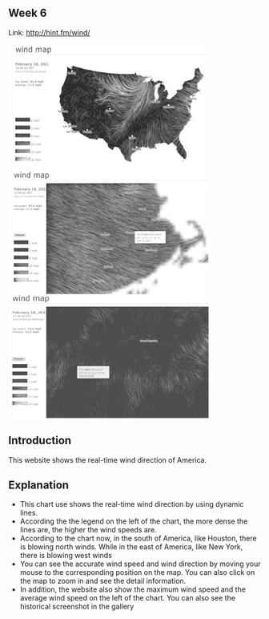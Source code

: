 Week 6
---
Link: http://hint.fm/wind/

<img src="https://github.com/ColdCode0214/pictures/blob/main/reflection-week7-2.png" width = "400" height = "250" alt="" align=center />

<img src="https://github.com/ColdCode0214/pictures/blob/main/reflection-week7-3.png" width = "400" height = "250" alt="" align=center />

<img src="https://github.com/ColdCode0214/pictures/blob/main/reflection-week7-1.png" width = "400" height = "250" alt="" align=center />


Introduction
---
This website shows the real-time wind direction of America.


Explanation
---
- This chart use shows the real-time wind direction by using dynamic lines.
- According the the legend on the left of the chart, the more dense the lines are, the higher the wind speeds are.
- According to the chart now, in the south of America, like Houston, there is blowing north winds. 
While in the east of America, like New York, there is blowing west winds
- You can see the accurate wind speed and wind direction by moving your mouse to the corresponding position on the map.
You can also click on the map to zoom in and see the detail information.
- In addition, the website also show the maximum wind speed and the average wind speed on the left of the chart.
You can also see the historical screenshot in the gallery


  
